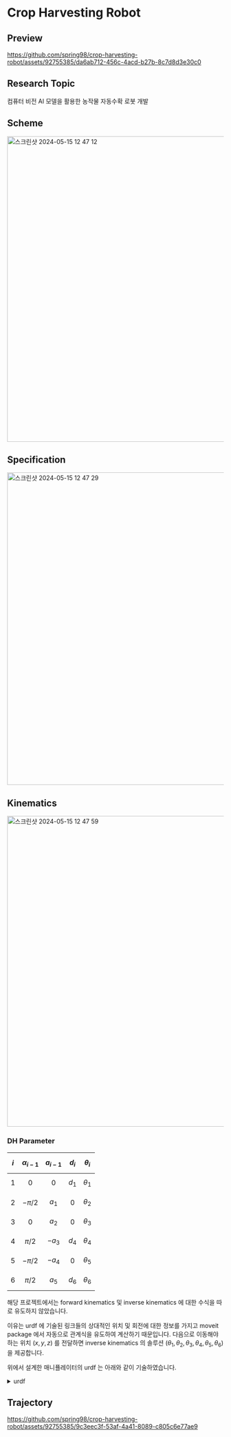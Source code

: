 # Crop Harvesting Robot

## Preview
https://github.com/spring98/crop-harvesting-robot/assets/92755385/da6ab712-456c-4acd-b27b-8c7d8d3e30c0

## Research Topic
컴퓨터 비전 AI 모델을 활용한 농작물 자동수확 로봇 개발

## Scheme
<img width="709" alt="스크린샷 2024-05-15 12 47 12" src="https://github.com/spring98/crop-harvesting-robot/assets/92755385/ea79acfb-f9d3-4b5a-862a-2d6a6f7f1c85">

## Specification
<img width="725" alt="스크린샷 2024-05-15 12 47 29" src="https://github.com/spring98/crop-harvesting-robot/assets/92755385/e0632018-4db9-442e-b126-3085bf0c9820">

## Kinematics
<img width="721" alt="스크린샷 2024-05-15 12 47 59" src="https://github.com/spring98/crop-harvesting-robot/assets/92755385/b202c9f9-392e-4ec0-90fa-554d5309f04e">

### DH Parameter
| $$i$$  | $$\alpha_{i-1}$$ | $$a_{i-1}$$ | $$d_i$$ | $$\theta_i$$ |
|---|---|---|---|---|
|$$1$$|$$0$$|$$0$$|$$d_1$$|$$\theta_1$$|
|$$2$$|$$-\pi/2$$|$$a_1$$|$$0$$|$$\theta_2$$|
|$$3$$|$$0$$|$$a_2$$|$$0$$|$$\theta_3$$|
|$$4$$|$$\pi/2$$|$$-a_3$$|$$d_4$$|$$\theta_4$$|
|$$5$$|$$-\pi/2$$|$$-a_4$$|$$0$$|$$\theta_5$$|
|$$6$$|$$\pi/2$$|$$a_5$$|$$d_6$$|$$\theta_6$$|

해당 프로젝트에서는 forward kinematics 및 inverse kinematics 에 대한 수식을 따로 유도하지 않았습니다.

이유는 urdf 에 기술된 링크들의 상대적인 위치 및 회전에 대한 정보를 가지고 moveit package 에서 자동으로 관계식을 유도하여 계산하기 때문입니다. 다음으로 이동해야하는 위치 $(x, y, z)$ 를 전달하면 inverse kinematics 의 솔루션 $(\theta_1, \theta_2, \theta_3, \theta_4, \theta_5, \theta_6)$ 을 제공합니다.

위에서 설계한 매니퓰레이터의 urdf 는 아래와 같이 기술하였습니다.

<details>
<summary> urdf </summary>

```xml
<?xml version='1.0' ?>

<robot name="puma560">

    <material name="red">
        <color rgba="1 0 0 1"/>
    </material>
    <material name="orange">
        <color rgba="1 0.2 0 1"/>
    </material>
    <material name="yellow">
        <color rgba="1 1 0 1"/>
    </material>
    <material name="green">
        <color rgba="0 1 0 1"/>
    </material>
    <material name="blue">
        <color rgba="0 0 1 1"/>
    </material>
    <material name="black">
        <color rgba="0 0 0 1"/>
    </material>
    <material name="purple">
        <color rgba="0.4 0 1 1"/>
    </material>
    
    <link name="world"/>

    <joint name="joint_world" type="fixed">
        <parent link="world"/>
        <child link="base"/>
        <origin rpy="0 0 0" xyz="0 0 0"/>
    </joint>

    <link name="base">
        <visual>
            <origin xyz="0 0 0" rpy="0 0 0" />
            <geometry>
		    <mesh filename="package://puma560/meshes/axis0.stl"/>
            </geometry>
            <material name="red"/>
        </visual>
    </link>

    <joint name="joint01" type="revolute">
        <origin xyz="0 0 0.239" rpy="0 0 0"/>
        <parent link="base"/>
        <child link="link1"/>
        <axis xyz='0 0 1'/>
        <calibration rising="0.0"/>
        <dynamics damping="0.0" friction="0.0"/>
        <limit effort="30" velocity="1.0" lower="-3.14" upper="3.14" />
        <safety_controller k_velocity="10" k_position="15" soft_lower_limit="-3.14" soft_upper_limit="3.14" />
    </joint>
    
    <link name="link1">
        <visual>
            <origin xyz="0 0 0" rpy="0 0 0" />
            <geometry>
		    <mesh filename="package://puma560/meshes/axis1.stl"/>
            </geometry>
            <material name="orange"/>
        </visual>
    </link>

    <joint name="joint12" type="revolute">
        <origin xyz="0.08 0 0.0033" rpy="-1.5707963268 0 0"/>
        <parent link="link1"/>
        <child link="link2"/>
        <axis xyz='0 0 1'/>
        <calibration rising="0.0"/>
        <dynamics damping="0.0" friction="0.0"/>
        <limit effort="30" velocity="1.0" lower="-2.0043950955" upper="1.5707963268" />
        <safety_controller k_velocity="10" k_position="15" soft_lower_limit="-3.14" soft_upper_limit="3.14" />
    </joint>

    <link name="link2">
        <visual>
            <origin xyz="0 0 0" rpy="0 0 0" />
            <geometry>
		    <mesh filename="package://puma560/meshes/axis2.stl"/>
            </geometry>
            <material name="yellow"/>
        </visual>
    </link>

    <joint name="joint23" type="revolute">
        <origin xyz="0.1156 0 -0.002" rpy="0 0 0"/>
        <parent link="link2"/>
        <child link="link3"/>
        <axis xyz='0 0 1'/>
        <calibration rising="0.0"/>
        <dynamics damping="0.0" friction="0.0"/>
        <limit effort="30" velocity="1.0" lower="-0.3141592653" upper="3.4557519188" />
        <safety_controller k_velocity="10" k_position="15" soft_lower_limit="-3.14" soft_upper_limit="3.14" />
    </joint>

    <link name="link3">
        <visual>
            <origin xyz="0 0 0" rpy="0 0 0" />
            <geometry>
		    <mesh filename="package://puma560/meshes/axis3.stl"/>
            </geometry>
            <material name="green"/>
        </visual>
    </link>

    <joint name="joint34" type="revolute">
        <origin xyz="-0.01234 -0.148 0.00075" rpy="0 1.5707963268 -1.5707963268"/>
        <parent link="link3"/>
        <child link="link4"/>
        <axis xyz='0 0 1'/>
        <calibration rising="0.0"/>
        <dynamics damping="0.0" friction="0.0"/>
        <limit effort="30" velocity="1.0" lower="-3.14" upper="3.14" />
        <safety_controller k_velocity="10" k_position="15" soft_lower_limit="-3.14" soft_upper_limit="3.14" />
    </joint>

    <link name="link4">
        <visual>
            <origin xyz="0 0 0" rpy="0 0 0" />
            <geometry>
		    <mesh filename="package://puma560/meshes/axis4.stl"/>
            </geometry>
            <material name="blue"/>
        </visual>
    </link>

    <joint name="joint45" type="revolute">
        <origin xyz="-0.0002 -0.0488 0.0602" rpy="-1.5707963268 0 0"/>
        <parent link="link4"/>
        <child link="link5"/>
        <axis xyz='0 0 1'/>
        <calibration rising="0.0"/>
        <dynamics damping="0.0" friction="0.0"/>
        <limit effort="30" velocity="1.0" lower="-2.0561944901" upper="2.0561944901" />
        <safety_controller k_velocity="10" k_position="15" soft_lower_limit="-3.14" soft_upper_limit="3.14" />
    </joint>

    <link name="link5">
        <visual>
            <origin xyz="0 0 0" rpy="0 0 0" />
            <geometry>
		    <mesh filename="package://puma560/meshes/axis5.stl"/>
            </geometry>
            <material name="black"/>
        </visual>
    </link>

    <joint name="joint56" type="revolute">
        <origin xyz="0 -0.06422 0.04994" rpy="1.5707963268 -1.5707963268 0"/>
        <parent link="link5"/>
        <child link="link6"/>
        <axis xyz='0 0 1'/>
        <calibration rising="0.0"/>
        <dynamics damping="0.0" friction="0.0"/>
        <limit effort="30" velocity="1.0" lower="-3.14" upper="3.14" />
        <safety_controller k_velocity="10" k_position="15" soft_lower_limit="-3.14" soft_upper_limit="3.14" />
    </joint>

    <link name="link6">
        <visual>
            <origin xyz="0 0 0" rpy="0 0 0" />
            <geometry>
		    <mesh filename="package://puma560/meshes/axis6.stl"/>
            </geometry>
            <material name="purple"/>
        </visual>
    </link>

</robot>

```
</details>

## Trajectory
https://github.com/spring98/crop-harvesting-robot/assets/92755385/9c3eec3f-53af-4a41-8089-c805c6e77ae9
